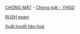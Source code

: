 
[CHÓNG MẶT](../The%20TRIO/000%20Zettlekasten/UMP/BM%20Than%20kinh/CH%C3%93NG%20M%E1%BA%B6T.md) - [Chóng mặt - YHGD](../The%20TRIO/000%20Zettlekasten/UMP/BM%20YHG%C4%90/Ch%C3%B3ng%20m%E1%BA%B7t%20-%20YHGD.md)

[RUSH exam](../RUSH%20exam.md)

[Xuất huyết tiêu hoá](../100%20Reference%20notes/Xu%E1%BA%A5t%20huy%E1%BA%BFt%20ti%C3%AAu%20ho%C3%A1.md)

